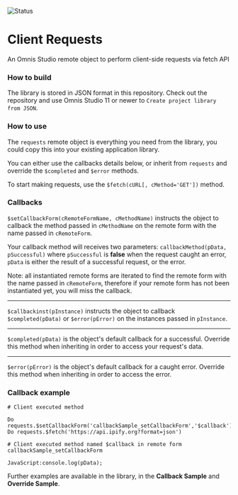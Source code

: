 ![Status](https://img.shields.io/badge/Status-Experimental-yellow)

# Client Requests

An Omnis Studio remote object to perform client-side requests via fetch API

###  How to build

The library is stored in JSON format in this repository. Check out the repository and use Omnis Studio 11 or newer to `Create project library from JSON`.

### How to use

The `requests` remote object is everything you need from the library, you could copy this into your existing application library.

You can either use the callbacks details below, or inherit from `requests` and override the `$completed` and `$error` methods.

To start making requests, use the `$fetch(cURL[, cMethod='GET'])` method.


### Callbacks

`$setCallbackForm(cRemoteFormName, cMethodName)` instructs the object to callback the method passed in `cMethodName` on the remote form with the name passed in `cRemoteForm`.

Your callback method will receives two parameters: `callbackMethod(pData, pSuccessful)` where `pSuccessful` is **false** when the request caught an error, `pData` is either the result of a successful request, or the error.

Note: all instantiated remote forms are iterated to find the remote form with the name passed in `cRemoteForm`, therefore if your remote form has not been instantiated yet, you will miss the callback.

---

`$callbackinst(pInstance)` instructs the object to callback `$completed(pData)` or `$error(pError)` on the instances passed in `pInstance`.

---

`$completed(pData)` is the object's default callback for a successful. Override this method when inheriting in order to access your request's data.

---

`$error(pError)` is the object's default callback for a caught error. Override this method when inheriting in order to access the error.


### Callback example

```
# Client executed method

Do requests.$setCallbackForm('callbackSample_setCallbackForm','$callback')
Do requests.$fetch('https://api.ipify.org?format=json')
```

```
# Client executed method named $callback in remote form callbackSample_setCallbackForm

JavaScript:console.log(pData);
```

Further examples are available in the library, in the **Callback Sample** and **Override Sample**.
